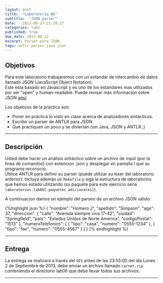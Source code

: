 ```yaml
---
layout: post
title:  "Laboratorio #6"
subtitle:  "JSON parser"
date:   2013-08-27 21:28:27
categories: labs
published: true
due_date: 2013-08-12
excerpt: Parser para JSON.
tags: antlr parser java json
---
```


Objetivos
---------
Para este laboratorio trabajaremos con un estandar de intercambio de datos llamado JSON (JavaScript Object Notation).  
Este esta basado en Javascript y es uno de los estandares mas utilizados por ser "open" y human-readable. Puede revisar más información sobre JSON [aquí](http://tools.ietf.org/html/rfc4627).

Los objetivos de la práctica son:
     
- Poner en práctica lo visto en clase acerca de analizadores sintácticos.
- Escribir un parser de ANTLR para JSON.
- Que practiquen un poco y se diviertan con Java, JSON y ANTLR ;)

---
Descripción
-----------
     
Usted debe hacer un análisis sintáctico sobre un archivo de input (por la linea de comandos) con extencion .json y desplegar en pantalla l que su programa reconoció.  
Utilice ANTLR para definir su parser (puede utilizar su lexer del laboratorio anterior). Incluya además un `Makefile` y siga la estructura de laboratorios que hemos estado utilizando (su paquete para este ejercicio seria `laboratorios.lab06[.paquetes_adicionales]`).  

A continuacion damos un ejemplo del parseo de un archivo JSON válido:

{%highlight json %}
{
	"nombre": "Homero J",
	"apellido": "Simpson",
	"age": 37,
	"direccion": {
		"calle": "Avenida siempre viva 17-42",
		"ciudad": "Springfield",
		"pais": "Estados Unidos de Norte America",
		"codigoPostal": "1513"
	},
	"numeroTelefonico": [
		{
			"tipo": "casa",
			"numero": "0555-1234"
		},
		{
			"tipo": "fax",
			"numero": "0555-4567"
		}
	]
}
{% endhighlight %}


---
Entrega
-------     

La entrega se realizará a través del `GES` antes de las 23:55:00 del día Lunes 2 de Septiembre de 2013, debe enviar un archivo llamado `carnet.zip` conteniendo el directorio lab06 que debe llevar todos sus archivos.

---